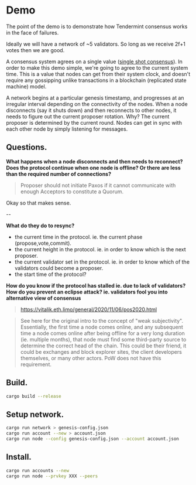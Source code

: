 Demo
====

The point of the demo is to demonstrate how Tendermint consensus works in the face of failures.

Ideally we will have a network of ~5 validators. So long as we receive 2f+1 votes then we are good.

A consensus system agrees on a single value ([single shot consensus](https://decentralizedthoughts.github.io/2022-11-19-from-single-shot-to-smr/)). In order to make this demo simple, we're going to agree to the current system time. This is a value that nodes can get from their system clock, and doesn't require any gossipping unlike transactions in a blockchain (replicated state machine) model.

A network begins at a particular genesis timestamp, and progresses at an irregular interval depending on the connectivity of the nodes. When a node disconnects (say it shuts down) and then reconnects to other nodes, it needs to figure out the current proposer rotation. Why? The current proposer is determined by the current round. Nodes can get in sync with each other node by simply listening for messages. 

## Questions.

**What happens when a node disconnects and then needs to reconnect?**
**Does the protocol continue when one node is offline? Or there are less than the required number of connections?**

> Proposer should not initiate Paxos if it cannot communicate with enough Acceptors to constitute a Quorum. 

Okay so that makes sense.

--

**What do they do to resync?**

 - the current time in the protocol. ie. the current phase (propose,vote,commit). 
 - the current height in the protocol. ie. in order to know which is the next proposer.
 - the current validator set in the protocol. ie. in order to know which of the validators could become a proposer.
 - the start time of the protocol?

**How do you know if the protocol has stalled ie. due to lack of validators?**
**How do you prevent an eclipse attack? ie. validators fool you into alternative view of consensus**

> https://vitalik.eth.limo/general/2020/11/06/pos2020.html

> See here for the original intro to the concept of "weak subjectivity". Essentially, the first time a node comes online, and any subsequent time a node comes online after being offline for a very long duration (ie. multiple months), that node must find some third-party source to determine the correct head of the chain. This could be their friend, it could be exchanges and block explorer sites, the client developers themselves, or many other actors. PoW does not have this requirement.




## Build.

```sh
cargo build --release
```

## Setup network.

```sh
cargo run network > genesis-config.json
cargo run account --new > account.json
cargo run node --config genesis-config.json --account account.json
```

## Install.

```sh
cargo run accounts --new
cargo run node --prvkey XXX --peers 
```


